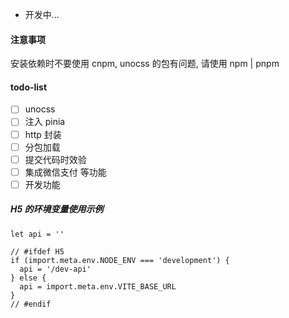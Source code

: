 - 开发中...

#### 注意事项

安装依赖时不要使用 cnpm, unocss 的包有问题, 请使用 npm | pnpm

#### todo-list

- [ ] unocss
- [ ] 注入 pinia
- [ ] http 封装
- [ ] 分包加载
- [ ] 提交代码时效验
- [ ] 集成微信支付 等功能
- [ ] 开发功能

##### H5 的环境变量使用示例

```
let api = ''

// #ifdef H5
if (import.meta.env.NODE_ENV === 'development') {
  api = '/dev-api'
} else {
  api = import.meta.env.VITE_BASE_URL
}
// #endif
```

